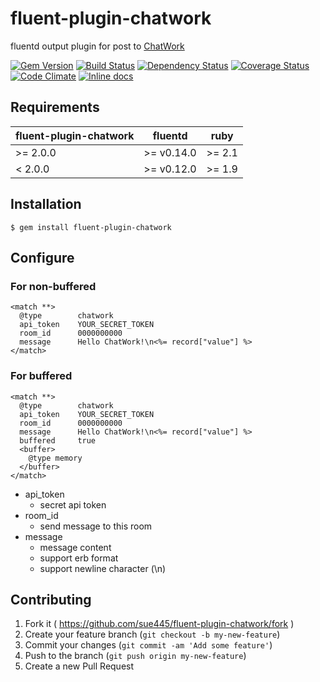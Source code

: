 # fluent-plugin-chatwork

fluentd output plugin for post to [ChatWork](http://www.chatwork.com/)

[![Gem Version](https://badge.fury.io/rb/fluent-plugin-chatwork.svg)](http://badge.fury.io/rb/fluent-plugin-chatwork)
[![Build Status](https://travis-ci.org/sue445/fluent-plugin-chatwork.svg?branch=master)](https://travis-ci.org/sue445/fluent-plugin-chatwork)
[![Dependency Status](https://gemnasium.com/sue445/fluent-plugin-chatwork.svg)](https://gemnasium.com/sue445/fluent-plugin-chatwork)
[![Coverage Status](https://coveralls.io/repos/github/sue445/fluent-plugin-chatwork/badge.svg?branch=master)](https://coveralls.io/github/sue445/fluent-plugin-chatwork?branch=master)
[![Code Climate](https://codeclimate.com/github/sue445/fluent-plugin-chatwork.png)](https://codeclimate.com/github/sue445/fluent-plugin-chatwork)
[![Inline docs](http://inch-ci.org/github/sue445/fluent-plugin-chatwork.svg?branch=master)](http://inch-ci.org/github/sue445/fluent-plugin-chatwork)

## Requirements

| fluent-plugin-chatwork | fluentd | ruby |
|------------------------|---------|------|
| >= 2.0.0 | >= v0.14.0 | >= 2.1 |
|  < 2.0.0 | >= v0.12.0 | >= 1.9 |

## Installation


    $ gem install fluent-plugin-chatwork

## Configure

### For non-buffered

```
<match **>
  @type        chatwork
  api_token    YOUR_SECRET_TOKEN
  room_id      0000000000
  message      Hello ChatWork!\n<%= record["value"] %>
</match>
```

### For buffered

```
<match **>
  @type        chatwork
  api_token    YOUR_SECRET_TOKEN
  room_id      0000000000
  message      Hello ChatWork!\n<%= record["value"] %>
  buffered     true
  <buffer>
    @type memory
  </buffer>
</match>
```

* api_token
  * secret api token
* room_id
  * send message to this room
* message
  * message content
  * support erb format
  * support newline character (\n)
  
## Contributing

1. Fork it ( https://github.com/sue445/fluent-plugin-chatwork/fork )
2. Create your feature branch (`git checkout -b my-new-feature`)
3. Commit your changes (`git commit -am 'Add some feature'`)
4. Push to the branch (`git push origin my-new-feature`)
5. Create a new Pull Request
